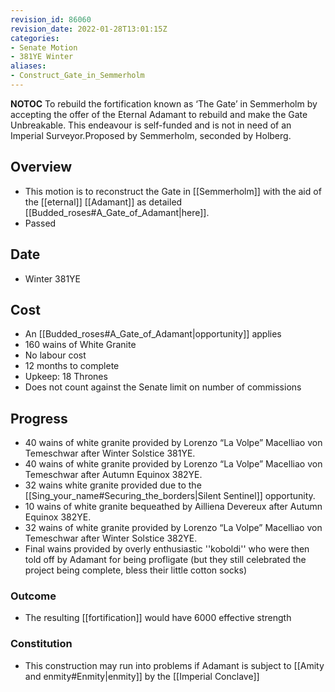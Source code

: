 ```yaml
---
revision_id: 86060
revision_date: 2022-01-28T13:01:15Z
categories:
- Senate Motion
- 381YE Winter
aliases:
- Construct_Gate_in_Semmerholm
---
```



__NOTOC__
To rebuild the fortification known as ‘The Gate’ in Semmerholm by accepting the offer of the Eternal Adamant to rebuild and make the Gate Unbreakable. This endeavour is self-funded and is not in need of an Imperial Surveyor.Proposed by Semmerholm, seconded by Holberg.
## Overview
* This motion is to reconstruct the Gate in [[Semmerholm]] with the aid of the [[eternal]] [[Adamant]] as detailed [[Budded_roses#A_Gate_of_Adamant|here]]. 
* Passed
## Date
* Winter 381YE
## Cost
* An [[Budded_roses#A_Gate_of_Adamant|opportunity]] applies
* 160 wains of White Granite
* No labour cost
* 12 months to complete
* Upkeep: 18 Thrones 
* Does not count against the Senate limit on number of commissions
## Progress
* 40 wains of white granite provided by Lorenzo “La Volpe” Macelliao von Temeschwar after Winter Solstice 381YE.
* 40 wains of white granite provided by Lorenzo “La Volpe” Macelliao von Temeschwar after Autumn Equinox 382YE.
* 32 wains white granite provided due to the [[Sing_your_name#Securing_the_borders|Silent Sentinel]] opportunity.
* 10 wains of white granite bequeathed by Ailliena Devereux after Autumn Equinox 382YE.
* 32 wains of white granite provided by Lorenzo “La Volpe” Macelliao von Temeschwar after Winter Solstice 382YE.
* Final wains provided by overly enthusiastic ''koboldi'' who were then told off by Adamant for being profligate (but they still celebrated the project being complete, bless their little cotton socks)
### Outcome
* The resulting [[fortification]] would have 6000 effective strength
### Constitution
* This construction may run into problems if Adamant is subject to [[Amity and enmity#Enmity|enmity]] by the [[Imperial Conclave]]